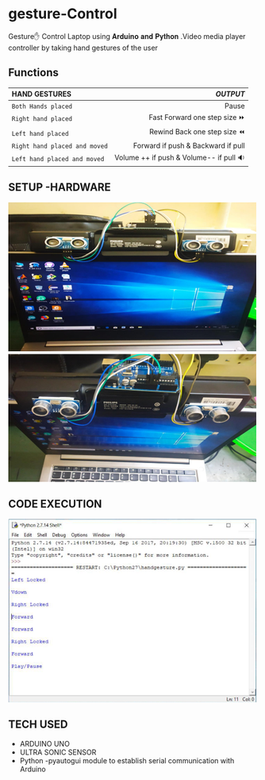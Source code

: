 # gesture-Control
Gesture✋ Control Laptop using 𝐀𝐫𝐝𝐮𝐢𝐧𝐨 𝐚𝐧𝐝 𝐏𝐲𝐭𝐡𝐨𝐧 .Video media player controller by taking hand gestures of the user

## Functions 


|  **HAND GESTURES** | ***OUTPUT***|
| :---             |              ---: |
|`Both Hands placed`  | Pause            |  
|`Right hand placed`  |Fast Forward one step size ⏩ |
|`Left hand placed`   |Rewind Back one step size ⏪ |
|`Right hand placed and moved`  |Forward if push & Backward if pull     |
|`Left hand placed and moved`  | Volume ++ if push & Volume-- if pull  🔉   |

## SETUP -HARDWARE 
<img src="./HARDWARE _setup1.png" width="500">    


<img src="./HARDWARE _setup2.png" width="500">

## CODE EXECUTION
<img src ="./CODE_execution1.png" width="500">


## TECH USED 
* ARDUINO UNO
* ULTRA SONIC SENSOR
* Python -pyautogui module to establish serial communication with Arduino
